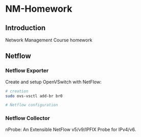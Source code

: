 # NM-Homework

## Introduction
Network Management Course homework

## Netflow
### Netflow Exporter
Create and setup OpenVSwitch with NetFlow:

```sh
# creation
sudo ovs-vsctl add-br br0

# Netflow configuration

```

### Netflow Collector
nProbe: An Extensible NetFlow v5/v9/IPFIX Probe for IPv4/v6.
